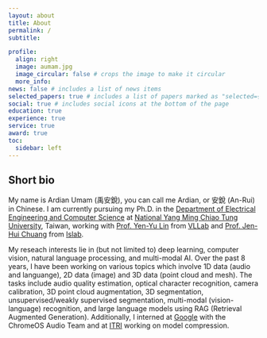 ```yaml
---
layout: about
title: About
permalink: /
subtitle: 

profile:
  align: right
  image: aumam.jpg
  image_circular: false # crops the image to make it circular
  more_info: 
news: false # includes a list of news items
selected_papers: true # includes a list of papers marked as "selected={true}"
social: true # includes social icons at the bottom of the page
education: true
experience: true
service: true
award: true
toc:
  sidebar: left
---
```


## Short bio
My name is Ardian Umam (禹安銳), you can call me Ardian, or 安銳 (An-Rui) in Chinese. I am currently pursuing my Ph.D. in the [Department of Electrical Engineering and Computer Science](https://eecsigp.nycu.edu.tw/) at [National Yang Ming Chiao Tung University](https://www.nycu.edu.tw/nycu/en), Taiwan, working with [Prof. Yen-Yu Lin](https://sites.google.com/site/yylinweb/) from [VLLab](http://vllab.cs.nycu.edu.tw/) and [Prof. Jen-Hui Chuang](https://www.cs.nycu.edu.tw/members/detail/jchuang) from [Islab](http://islab.cs.nctu.edu.tw/joomla/). 

My reseach interests lie in (but not limited to) deep learning, computer vision, natural language processing, and multi-modal AI. Over the past 8 years, I have been working on various topics which involve 1D data (audio and languange), 2D data (image) and 3D data (point cloud and mesh). The tasks include audio quality estimation, optical character recognition, camera calibration, 3D point cloud augmentation, 3D segmentation, unsupervised/weakly supervised segmentation, multi-modal (vision-language) recognition, and large language models using RAG (Retrieval Augmented Generation). Additionally, I interned at [Google](https://google.com) with the ChromeOS Audio Team and at [ITRI](https://www.itri.org.tw/english/index.aspx) working on model compression. 
